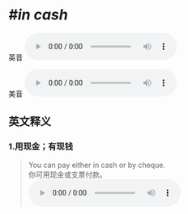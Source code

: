 # ***\#in cash*** 
英音
<audio src="./media/in cash1.aac" controls="controls"></audio>

美音
<audio src="./media/in cash2.aac" controls="controls"></audio>



  

英文释义
---
### 1.**用现金；有现钱**  

 > You can pay either in cash or by cheque.  
 > 你可用现金或支票付款。    
<audio src="./media/1-cash.aac" controls="controls"></audio>


